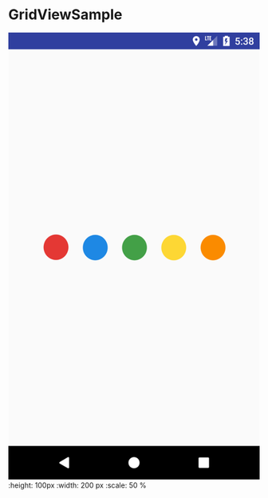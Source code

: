 # GridViewSample
![alt text](https://github.com/Rameshkumarpolavarapu/GridViewSample/blob/master/screen%20shots/Screenshot_1497960492.png)
:height: 100px
   :width: 200 px
   :scale: 50 %
